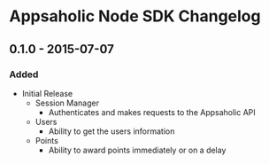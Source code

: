 # Appsaholic Node SDK Changelog

## 0.1.0 - 2015-07-07

### Added
- Initial Release
    - Session Manager
        - Authenticates and makes requests to the Appsaholic API
    - Users
        - Ability to get the users information
    - Points
        - Ability to award points immediately or on a delay